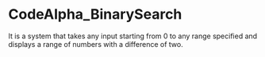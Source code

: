 # CodeAlpha_BinarySearch
It is a system that takes any input starting from 0 to any range specified and displays a range of numbers with a difference of two.
